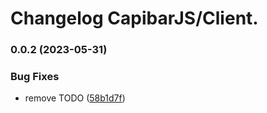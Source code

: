 # Changelog CapibarJS/Client.


### 0.0.2 (2023-05-31)


### Bug Fixes

* remove TODO ([58b1d7f](https://github.com/CapibarJS/client/commit/58b1d7f1e88f1a1decb054efea23800c28ec5ff0))
